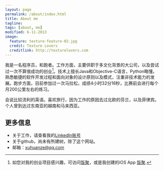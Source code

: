```yaml
---
layout: page
permalink: /about/index.html
title: About me
tagline: 
tags: [about, me]
modified: 6-11-2013
image:
  feature: texture-feature-02.jpg
  credit: Texture Lovers
  creditlink: http://texturelovers.com
---
```


我是一名程序员，和跑者。工作方面，主要供职于多文化背景的大公司，以及尝试过一次不算很成功的创业[^1]。技术上擅长Java和Objective-C语言，Python略懂。熟悉敏捷的软件开发过程和面向对象的设计原则以及模式，注重非技术能力的发展。跑步方面，目前参加过一次马拉松，成绩4小时32分16秒，比赛前会进行每个月200公里左右的练习。


会说比较流利的英语。喜欢旅行，因为工作的原因去过北欧的芬兰，以及菲律宾。个人曾到达过东南亚的越南和马来西亚。

## 更多信息

* 关于工作，请查看我的[LinkedIn账号](http://www.linkedin.com/profile/view?id=64375039)
* 关于github，尚未有所建树，除了这个网站。
* 邮箱：xuhuanze@qq.com


[^1]: 如您对我的创业项目感兴趣，可访问[饭聚](http://fanjoin.com)，或是我创建的iOS App [饭聚](https://itunes.apple.com/cn/app/fan-ju/id662538880?l=en&mt=8).